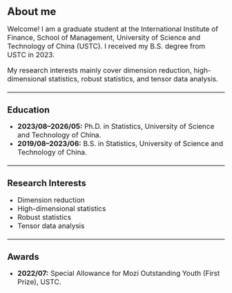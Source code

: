<style>
h1 {
  font-size: 24px;
}
h2 {
  font-size: 20px;
}
p, li {
  font-size: 16px;
}
hr {
  margin: 20px 0;
  border: 0;
  border-top: 1px solid #ccc;
}
</style>

# About me

Welcome! I am a graduate student at the International Institute of Finance, School of Management, University of Science and Technology of China (USTC). I received my B.S. degree from USTC in 2023.

My research interests mainly cover dimension reduction, high-dimensional statistics, robust statistics, and tensor data analysis.

---

## Education

- **2023/08–2026/05:** Ph.D. in Statistics, University of Science and Technology of China.
- **2019/08–2023/06:** B.S. in Statistics, University of Science and Technology of China.

---

## Research Interests

- Dimension reduction
- High-dimensional statistics
- Robust statistics
- Tensor data analysis

---

## Awards

- **2022/07:** Special Allowance for Mozi Outstanding Youth (First Prize), USTC.
